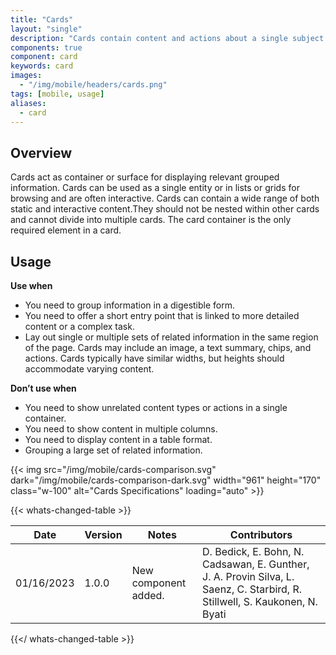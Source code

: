```yaml
---
title: "Cards"
layout: "single"
description: "Cards contain content and actions about a single subject."
components: true
component: card
keywords: card
images:
  - "/img/mobile/headers/cards.png"
tags: [mobile, usage]
aliases:
  - card
---
```

## Overview

Cards act as container or surface for displaying relevant grouped information.  Cards can be used as a single entity or in lists or grids for browsing and are often interactive. Cards can contain a wide range of both static and interactive content.They should not be nested within other cards and cannot divide into multiple cards. The card container is the only required element in a card.

## Usage

**Use when**

- You need to group information in a digestible form.
- You need to offer a short entry point that is linked to more detailed content or a complex task.
- Lay out single or multiple sets of related information in the same region of the page. Cards may include an image, a text summary, chips, and actions. Cards typically have similar widths, but heights should accommodate varying content.

**Don’t use when**

- You need to show unrelated content types or actions in a single container.
- You need to show content in multiple columns.
- You need to display content in a table format.
- Grouping a large set of related information.

{{< img src="/img/mobile/cards-comparison.svg" dark="/img/mobile/cards-comparison-dark.svg" width="961" height="170" class="w-100" alt="Cards Specifications" loading="auto" >}}


{{< whats-changed-table >}}

| Date       | Version | Notes                               | Contributors |
| ---------- | ------- | ----------------------------------- | ------------ |
| 01/16/2023 | 1.0.0   | New component added. | D. Bedick, E. Bohn, N. Cadsawan, E. Gunther, J. A. Provin Silva, L. Saenz, C. Starbird, R. Stillwell, S. Kaukonen, N. Byati   |

{{</ whats-changed-table >}}
